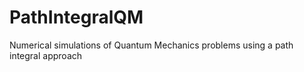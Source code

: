 # PathIntegralQM
Numerical simulations of Quantum Mechanics problems using a path integral approach
